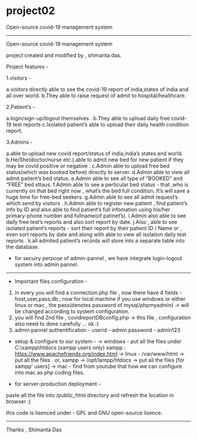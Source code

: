 # project02
Open-source covid-19 management system

************************************************************************************************************************************************


Open-source covid-19 management system

project created and modified by , shimanta das.

Project features - 

1.visitors - 

a.visitors directly able to see the covid-19 report of india,states of india and all over world.
b.They able to raise request of admit to hospital/healthcare.

2.Patient’s - 

a.login/sign-up/logout themselves .
b.They able to upload daily free covid-19 test reports
c.Isolated patient’s able to upload their daily health condition report.

3.Admins - 

a.able to upload new covid report/status of india,india’s states and world.
b.He/She(doctor/nurse etc.) able to admit new bed for new patient if they may be covid positive or negative .
c.Admin able to upload free bed status(which was booked before) directly to server.
d.Admin able to view all admit patient’s bed status.
e.Admin able to see all type of “BOOKED” and “FREE” bed sttaus.
f.Admin able to see a perticular bed status - that ,who is currently on that bed right now , what’s the bed full condition. It’s will save a huge time for free-bed seekers.
g.Admin able to see all admit request’s which send by visitors .
h.Admin able to register new patient , find patient’s info by ID and also able to find patient’s full infomation using his/her primary-phone number and fullname(of patinet’s).
i.Admin also able to see daily free test’s reports and also sort report by date.
j.Also , able to see isolated patient’s reports - sort their report by their patient ID / Name or , even sort reports by date and along with able to view all isolation daily test reports .
k.all admited patient’s records will store into a separate table into the database.

* for secuiry perpose of admin-pannel , we have integrate login-logout system into admin pannel.

*************************************************************************************************************************************************
* Important files configuration - 

1. in every you will find a connection.php file , now there have 4 fields - host,user,pass,db ; now for local machine 
if you use windows or either linux or mac , 
the pass(denotes password of mysql/phpmyadmin) -> will be changed according to system configuration.
2. you will find 2nd file , covidreportDBconfig.php -> this file , configuration also need to done carefully ... ok :) 
3. admin pannel authentification - 
userid - admin
password - admin123

* setup & configure to our system - 
-> windows -  put all the files under C:\xampp\htdocs (xampp users only)
xampp : https://www.apachefriends.org/index.html
-> linux - /var/www/html -> put all the files .
or, xampp -> /opt/lampp/htdocs -> put all the files  [for xampp' users]
-> mac - find from youtube that how we can configure into mac as php coding files.

* for server-production deployment - 

paste all the file into /public_html directory and refresh the location in browser :) 


this code is lisenced under - GPL and GNU open-source lisence.
***********************************************************************************************************************************************
Thanks ,
Shimanta Das
